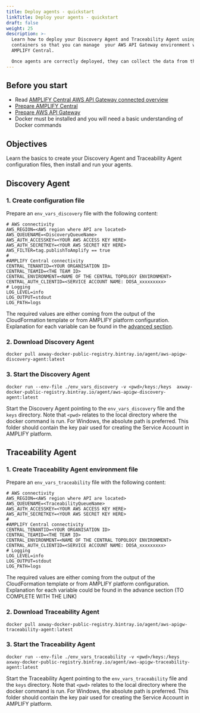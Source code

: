 ```yaml
---
title: Deploy agents - quickstart
linkTitle: Deploy your agents - quickstart
draft: false
weight: 25
description: >-
  Learn how to deploy your Discovery Agent and Traceability Agent using Docker
  containers so that you can manage  your AWS API Gateway environment within
  AMPLIFY Central.

  Once agents are correctly deployed, they can collect the data from the AWS API Gateway and send it securely to AMPLIFY Central.
---
```

## Before you start

* Read [AMPLIFY Central AWS API Gateway connected overview](/docs/central/connect-aws-gateway/)
* [Prepare AMPLIFY Central](/docs/central/connect-aws-gateway/prepare-amplify-central-1/)
* [Prepare AWS API Gateway](/docs/central/connect-aws-gateway/prepare-aws-api-gateway/)
* Docker must be installed and you will need a basic understanding of Docker commands

## Objectives

Learn the basics to create your Discovery Agent and Traceability Agent configuration files, then install and run your agents.

## Discovery Agent

### 1. Create configuration file

Prepare an `env_vars_discovery` file with the following content:

```
# AWS connectivity
AWS_REGION=<AWS region where API are located>
AWS_QUEUENAME=<DiscoveryQueueName>
AWS_AUTH_ACCESSKEY=<YOUR AWS ACCESS KEY HERE>
AWS_AUTH_SECRETKEY=<YOUR AWS SECRET KEY HERE>
AWS_FILTER=tag.publishToAmplify == true
#
#AMPLIFY Central connectivity
CENTRAL_TENANTID=<YOUR ORGANISATION ID>
CENTRAL_TEAMID=<THE TEAM ID>
CENTRAL_ENVIRONMENT=<NAME OF THE CENTRAL TOPOLOGY ENVIRONMENT>
CENTRAL_AUTH_CLIENTID=<SERVICE ACCOUNT NAME: DOSA_xxxxxxxxx>
# Logging
LOG_LEVEL=info
LOG_OUTPUT=stdout
LOG_PATH=logs
```

The required values are either coming from the output of the CloudFormation template or from AMPLIFY platform configuration.
Explanation for each variable can be found in the [advanced section](/docs/central/connect-aws-gateway/deploy-your-agents-1/).

### 2. Download Discovery Agent

```
docker pull axway-docker-public-registry.bintray.io/agent/aws-apigw-discovery-agent:latest
```

### 3. Start the Discovery Agent

```
docker run --env-file ./env_vars_discovery -v <pwd>/keys:/keys  axway-docker-public-registry.bintray.io/agent/aws-apigw-discovery-agent:latest
```

Start the Discovery Agent pointing to the `env_vars_discovery` file and the `keys` directory. Note that `<pwd>` relates to the local directory where the docker command is run. For Windows, the absolute path is preferred. This folder should contain the key pair used for creating the Service Account in AMPLIFY platform.

## Traceability Agent

### 1. Create Traceability Agent environment file

Prepare an `env_vars_traceability` file with the following content:

```
# AWS connectivity
AWS_REGION=<AWS region where API are located>
AWS_QUEUENAME=<TraceabilityQueueName>
AWS_AUTH_ACCESSKEY=<YOUR AWS ACCESS KEY HERE>
AWS_AUTH_SECRETKEY=<YOUR AWS SECRET KEY HERE>
#
#AMPLIFY Central connectivity
CENTRAL_TENANTID=<YOUR ORGANISATION ID>
CENTRAL_TEAMID=<THE TEAM ID>
CENTRAL_ENVIRONMENT=<NAME OF THE CENTRAL TOPOLOGY ENVIRONMENT>
CENTRAL_AUTH_CLIENTID=<SERVICE ACCOUNT NAME: DOSA_xxxxxxxxx>
# Logging
LOG_LEVEL=info
LOG_OUTPUT=stdout
LOG_PATH=logs
```

The required values are either coming from the output of the CloudFormation template or from AMPLIFY platform configuration.
Explanation for each variable could be found in the advance section (TO COMPLETE WITH THE LINK)

### 2. Download Traceability Agent

```
docker pull axway-docker-public-registry.bintray.io/agent/aws-apigw-traceability-agent:latest
```

### 3. Start the Traceability Agent

```
docker run --env-file ./env_vars_traceability -v <pwd>/keys:/keys  axway-docker-public-registry.bintray.io/agent/aws-apigw-traceability-agent:latest
```

Start the Traceability Agent pointing to the `env_vars_traceability` file and the `keys` directory. Note that `<pwd>` relates to the local directory where the docker command is run. For Windows, the absolute path is preferred. This folder should contain the key pair used for creating the Service Account in AMPLIFY platform.
